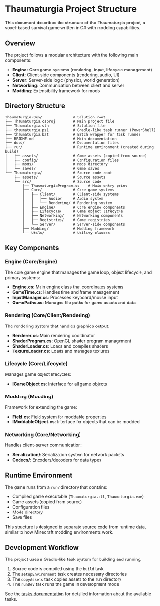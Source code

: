 # Thaumaturgia Project Structure

This document describes the structure of the Thaumaturgia project, a voxel-based survival game written in C# with modding capabilities.

## Overview

The project follows a modular architecture with the following main components:

- **Engine**: Core game systems (rendering, input, lifecycle management)
- **Client**: Client-side components (rendering, audio, UI)
- **Server**: Server-side logic (physics, world generation)
- **Networking**: Communication between client and server
- **Modding**: Extensibility framework for mods

## Directory Structure

```
Thaumaturgia-Dev/              # Solution root
├── Thaumaturgia.csproj        # Main project file
├── Thaumaturgia.sln           # Solution file
├── thaumaturgia.ps1           # Gradle-like task runner (PowerShell)
├── thaumaturgia.bat           # Batch wrapper for task runner
├── README.md                  # Main documentation
├── docs/                      # Documentation files
├── run/                       # Runtime environment (created during build)
│   ├── assets/                # Game assets (copied from source)
│   ├── config/                # Configuration files
│   ├── mods/                  # Mods directory
│   └── saves/                 # Game saves
└── Thaumaturgia/              # Source code root
    ├── assets/                # Source assets
    └── src/                   # Source code
        ├── ThaumaturgiaProgram.cs    # Main entry point
        ├── Core/              # Core game systems
        │   ├── Client/        # Client-side systems
        │   │   ├── Audio/     # Audio system
        │   │   └── Rendering/ # Rendering system
        │   ├── Engine/        # Core engine components
        │   ├── Lifecycle/     # Game object lifecycle
        │   ├── Networking/    # Networking components
        │   ├── Registries/    # Game registries
        │   └── Server/        # Server-side components
        ├── Modding/           # Modding framework
        └── Utils/             # Utility classes
```

## Key Components

### Engine (Core/Engine)

The core game engine that manages the game loop, object lifecycle, and primary systems:

- **Engine.cs**: Main engine class that coordinates systems
- **GameTime.cs**: Handles time and frame management
- **InputManager.cs**: Processes keyboard/mouse input
- **GamePaths.cs**: Manages file paths for game assets and data

### Rendering (Core/Client/Rendering)

The rendering system that handles graphics output:

- **Renderer.cs**: Main rendering coordinator
- **ShaderProgram.cs**: OpenGL shader program management
- **ShaderLoader.cs**: Loads and compiles shaders
- **TextureLoader.cs**: Loads and manages textures

### Lifecycle (Core/Lifecycle)

Manages game object lifecycles:

- **IGameObject.cs**: Interface for all game objects

### Modding (Modding)

Framework for extending the game:

- **Field.cs**: Field system for moddable properties
- **IModdableObject.cs**: Interface for objects that can be modded

### Networking (Core/Networking)

Handles client-server communication:

- **Serialization/**: Serialization system for network packets
- **Codecs/**: Encoders/decoders for data types

## Runtime Environment

The game runs from a `run/` directory that contains:

- Compiled game executable (`Thaumaturgia.dll`, `Thaumaturgia.exe`)
- Game assets (copied from source)
- Configuration files
- Mods directory
- Save files

This structure is designed to separate source code from runtime data, similar to how Minecraft modding environments work.

## Development Workflow

The project uses a Gradle-like task system for building and running:

1. Source code is compiled using the `build` task
2. The `setupEnvironment` task creates necessary directories
3. The `copyAssets` task copies assets to the run directory
4. The `runDev` task runs the game in development mode

See the [tasks documentation](tasks.md) for detailed information about the available tasks.
